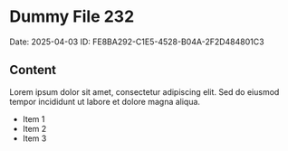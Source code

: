 # Dummy File 232

Date: 2025-04-03
ID: FE8BA292-C1E5-4528-B04A-2F2D484801C3

## Content

Lorem ipsum dolor sit amet, consectetur adipiscing elit.
Sed do eiusmod tempor incididunt ut labore et dolore magna aliqua.

* Item 1
* Item 2
* Item 3

